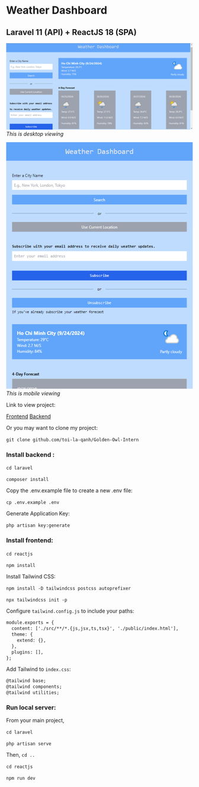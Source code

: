 # Weather Dashboard 

## Laravel 11 (API) + ReactJS 18 (SPA)

![Desktop](./images/desktop-view.jpg)
*This is desktop viewing*

![Mobile](./images/mobile-view.jpg)
*This is mobile viewing*

Link to view project:

[Frontend](https://golden-owl-intern-reactjs.vercel.app)
[Backend](https://golden-owl-intern-laravel.vercel.app)

Or you may want to clone my project:

`git clone github.com/toi-la-qanh/Golden-Owl-Intern`

### Install backend : 

`cd laravel`

`composer install`

Copy the .env.example file to create a new .env file:

`cp .env.example .env`

Generate Application Key:

`php artisan key:generate`

### Install frontend:

`cd reactjs`

`npm install`

Install Tailwind CSS:

`npm install -D tailwindcss postcss autoprefixer`

`npx tailwindcss init -p`

Configure `tailwind.config.js` to include your paths:

```
module.exports = {
  content: ['./src/**/*.{js,jsx,ts,tsx}', './public/index.html'],
  theme: {
    extend: {},
  },
  plugins: [],
};
```

Add Tailwind to `index.css`:

```
@tailwind base;
@tailwind components;
@tailwind utilities;
```

### Run local server:

From your main project,

`cd laravel`

`php artisan serve`

Then, `cd ..`

`cd reactjs`

`npm run dev`
